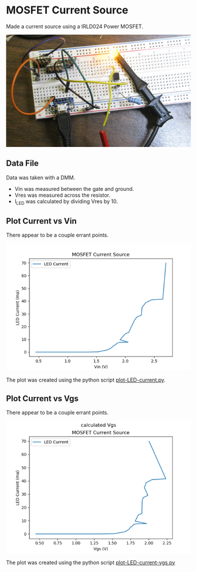 # MOSFET Current Source

Made a current source using a IRLD024 Power MOSFET.

![](currentSource.png)

## Data File

Data was taken with a DMM. 

* Vin was measured between the gate and ground.
* Vres was measured across the resistor.
* I<sub>LED</sub> was calculated by dividing Vres by 10.

## Plot Current vs Vin

There appear to be a couple errant points.

![](vinPlot.png)

The plot was created using the python script [plot-LED-current.py](plot-LED-current.py).

## Plot Current vs Vgs

There appear to be a couple errant points.

![](vgsPlot.png)

The plot was created using the python script [plot-LED-current-vgs.py](plot-LED-current-vgs.py)
